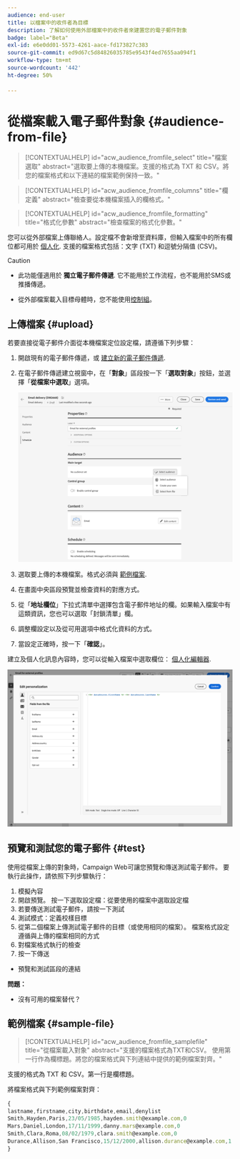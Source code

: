 ```yaml
---
audience: end-user
title: 以檔案中的收件者為目標
description: 了解如何使用外部檔案中的收件者來建置您的電子郵件對象
badge: label="Beta"
exl-id: e6e0dd01-5573-4261-aace-fd173827c383
source-git-commit: ed9d67c5d84826035785e9543f4ed7655aa094f1
workflow-type: tm+mt
source-wordcount: '442'
ht-degree: 50%

---
```


# 從檔案載入電子郵件對象 {#audience-from-file}

>[!CONTEXTUALHELP]
>id="acw_audience_fromfile_select"
>title="檔案選取"
>abstract="選取要上傳的本機檔案。支援的格式為 TXT 和 CSV。將您的檔案格式和以下連結的檔案範例保持一致。"

>[!CONTEXTUALHELP]
>id="acw_audience_fromfile_columns"
>title="欄定義"
>abstract="檢查要從本機檔案插入的欄格式。"

>[!CONTEXTUALHELP]
>id="acw_audience_fromfile_formatting"
>title="格式化參數"
>abstract="檢查檔案的格式化參數。"

您可以從外部檔案上傳聯絡人。設定檔不會新增至資料庫，但輸入檔案中的所有欄位都可用於 [個人化](../personalization/gs-personalization.md). 支援的檔案格式包括：文字 (TXT) 和逗號分隔值 (CSV)。

>[!CAUTION]
>
>* 此功能僅適用於 **獨立電子郵件傳遞**. 它不能用於工作流程，也不能用於SMS或推播傳遞。
>
>* 從外部檔案載入目標母體時，您不能使用[控制組](control-group.md)。

## 上傳檔案 {#upload}

若要直接從電子郵件介面從本機檔案定位設定檔，請遵循下列步驟：

1. 開啟現有的電子郵件傳遞，或 [建立新的電子郵件傳遞](../email/create-email.md).
1. 在電子郵件傳遞建立視窗中，在「**對象**」區段按一下「**選取對象**」按鈕，並選擇「**從檔案中選取**」選項。

   ![](assets/select-from-file.png)

1. 選取要上傳的本機檔案。格式必須與 [範例檔案](#sample-file).
1. 在畫面中央區段預覽並檢查資料的對應方式。
1. 從「**地址欄位**」下拉式清單中選擇包含電子郵件地址的欄。如果輸入檔案中有這類資訊，您也可以選取「封鎖清單」欄。
1. 調整欄設定以及從可用選項中格式化資料的方式。
1. 當設定正確時，按一下「**確認**」。

建立及個人化訊息內容時，您可以從輸入檔案中選取欄位： [個人化編輯器](../personalization/gs-personalization.md).

![](assets/select-external-perso.png)

## 預覽和測試您的電子郵件 {#test}

使用從檔案上傳的對象時，Campaign Web可讓您預覽和傳送測試電子郵件。 要執行此操作，請依照下列步驟執行：

1. 模擬內容
1. 開啟預覽。 按一下選取設定檔：從要使用的檔案中選取設定檔
1. 若要傳送測試電子郵件，請按一下測試
1. 測試模式：定義校樣目標
1. 從第二個檔案上傳測試電子郵件的目標（或使用相同的檔案）。 檔案格式設定遵循與上傳的檔案相同的方式
1. 對檔案格式執行的檢查
1. 按一下傳送

+ 預覽和測試區段的連結

**問題：**
* 沒有可用的檔案替代？

## 範例檔案 {#sample-file}

>[!CONTEXTUALHELP]
>id="acw_audience_fromfile_samplefile"
>title="從檔案載入對象"
>abstract="支援的檔案格式為TXT和CSV。 使用第一行作為欄標題。將您的檔案格式與下列連結中提供的範例檔案對齊。"

支援的格式為 TXT 和 CSV。第一行是欄標題。

將檔案格式與下列範例檔案對齊：

```javascript
{
lastname,firstname,city,birthdate,email,denylist
Smith,Hayden,Paris,23/05/1985,hayden.smith@example.com,0
Mars,Daniel,London,17/11/1999,danny.mars@example.com,0
Smith,Clara,Roma,08/02/1979,clara.smith@example.com,0
Durance,Allison,San Francisco,15/12/2000,allison.durance@example.com,1
}
```

